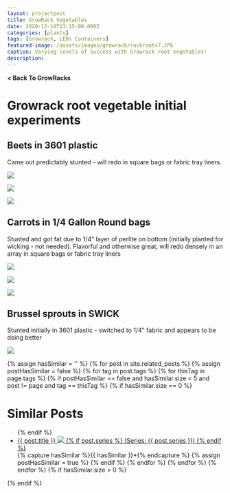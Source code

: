 ```yaml
---
layout: projectpost
title: GrowRack Vegetables
date: 2020-12-10T13:15:00.000Z
categories: [plants]
tags: [Growrack, LEDs Containers]
featured-image: /assets/images/growrack/rackroots7.JPG
caption: Varying levels of success with Growrack root vegetables! 
description: 
---
```

<a href='/growrack.html' style="text-decoration: none; font-weight: bolder;" class='postcrumb'> < Back To GrowRacks</a>

# Growrack root vegetable initial experiments
 
## Beets in 3601 plastic
 
Came out predictably stunted - will redo in square bags or fabric tray liners.
 
<a data-fancybox="gallery" href="/assets/images/growrack/rackroots3.JPG"><img class="projectimage" src="/assets/images/growrack/rackroots3.JPG"></a>
 
<a data-fancybox="gallery" href="/assets/images/growrack/rackroots2.JPG"><img class="projectimage" src="/assets/images/growrack/rackroots2.JPG"></a>
 
<a data-fancybox="gallery" href="/assets/images/growrack/rackroots1.JPG"><img class="projectimage" src="/assets/images/growrack/rackroots1.JPG"></a>
 
## Carrots in 1/4 Gallon Round bags
 
Stunted and got fat due to 1/4" layer of perlite on bottom (initially planted for wicking - not needed). Flavorful and otherwise great, will redo densely in an array in square bags or fabric tray liners
 
<a data-fancybox="gallery" href="/assets/images/growrack/rackroots6.JPG"><img class="projectimage" src="/assets/images/growrack/rackroots6.JPG"></a>
 
<a data-fancybox="gallery" href="/assets/images/growrack/rackroots5.JPG"><img class="projectimage" src="/assets/images/growrack/rackroots5.JPG"></a>
 
<a data-fancybox="gallery" href="/assets/images/growrack/rackroots7.JPG"><img class="projectimage" src="/assets/images/growrack/rackroots7.JPG"></a>
 
## Brussel sprouts in SWICK
 
Stunted initially in 3601 plastic - switched to 1/4" fabric and appears to be doing better
 
<a data-fancybox="gallery" href="/assets/images/growrack/rackroots10.JPG"><img class="projectimage" src="/assets/images/growrack/rackroots10.JPG"></a>
 
{% assign hasSimilar = '' %}
{% for post in site.related_posts %}
{% assign postHasSimilar = false %}
{% for tag in post.tags %}
{% for thisTag in page.tags %}
{% if postHasSimilar == false and hasSimilar.size < 5 and post != page and tag == thisTag %}
{% if hasSimilar.size == 0 %}
# Similar Posts
<ul>
{% endif %}
<li class="relatedPost">
<a href="{{ site.url }}{{ post.url }}">{{ post.title }}
<img src="{{ post.featured-image }}" class='postlistimage' />
{% if post.series %}
(Series: {{ post.series }})
{% endif %}
</a>
</li>
{% capture hasSimilar %}{{ hasSimilar }}*{% endcapture %}
{% assign postHasSimilar = true %}
{% endif %}
{% endfor %}
{% endfor %}
{% endfor %}
{% if hasSimilar.size > 0 %}
</ul>
{% endif %}
